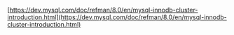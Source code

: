 [https://dev.mysql.com/doc/refman/8.0/en/mysql-innodb-cluster-introduction.html](https://dev.mysql.com/doc/refman/8.0/en/mysql-innodb-cluster-introduction.html)


